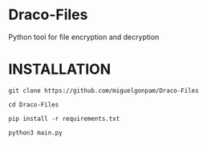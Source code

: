 # Draco-Files
Python tool for file encryption and decryption

# INSTALLATION
```
git clone https://github.com/miguelgonpam/Draco-Files

cd Draco-Files

pip install -r requirements.txt

python3 main.py

```

